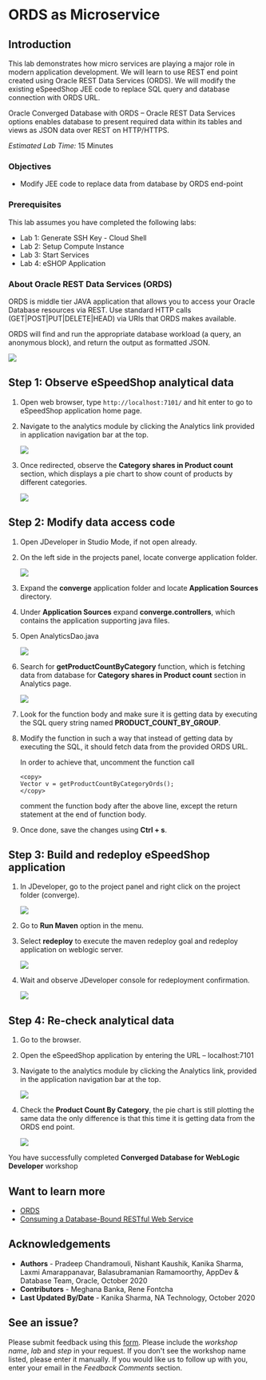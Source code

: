 # ORDS as Microservice

## Introduction

This lab demonstrates how micro services are playing a major role in modern application development.
We will learn to use REST end point created using Oracle REST Data Services (ORDS). We will modify the existing eSpeedShop JEE code to replace SQL query and database connection with ORDS URL.

Oracle Converged Database with ORDS – Oracle REST Data Services options enables database to present required data within its tables and views as JSON data over REST on HTTP/HTTPS.

*Estimated Lab Time:* 15 Minutes

### Objectives
- Modify JEE code to replace data from database by ORDS end-point

### Prerequisites

This lab assumes you have completed the following labs:
- Lab 1: Generate SSH Key - Cloud Shell
- Lab 2: Setup Compute Instance
- Lab 3: Start Services
- Lab 4: eSHOP Application

### About Oracle REST Data Services (ORDS)

ORDS is middle tier JAVA application that allows you to access your Oracle Database resources via REST. Use standard HTTP calls (GET|POST|PUT|DELETE|HEAD) via URIs that ORDS makes available.

ORDS will find and run the appropriate database workload (a query, an anonymous block), and return the output as formatted JSON.


![](./images/lab10-about-ords.png)



## **Step 1:** Observe eSpeedShop analytical data

1. Open web browser, type `http://localhost:7101/` and hit enter to go to eSpeedShop application home page.

2. Navigate to the analytics module by clicking the Analytics link provided in application navigation bar at the top.

    ![](./images/lab10-step1-2.png)

3. Once redirected, observe the **Category shares in Product count** section, which displays a pie chart to show count of products by different categories.

    ![](./images/lab10-step1-3.png)

## **Step 2:** Modify data access code

1. Open JDeveloper in Studio Mode, if not open already.

2. On the left side in the projects panel, locate converge application folder.

    ![](./images/lab10-step2-2.png)

3. Expand the **converge** application folder and locate **Application Sources** directory.

4. Under **Application Sources** expand **converge.controllers**, which contains the application supporting java files.

5. Open AnalyticsDao.java

    ![](./images/lab10-step2-5.png)

6. Search for **getProductCountByCategory** function, which is fetching data from database for **Category shares in Product count** section in Analytics page.

    ![](./images/lab10-step2-6.png)

7. Look for the function body and make sure it is getting data by executing the SQL query string named **PRODUCT\_COUNT\_BY_GROUP**.

8. Modify the function in such a way that instead of getting data by executing the SQL, it should fetch data from the provided ORDS URL.

    In order to achieve that, uncomment the function call
    ````
    <copy>    
    Vector v = getProductCountByCategoryOrds();
    </copy>
    ````
    comment the function body after the above line, except the return statement at the end of function body.

   
9. Once done, save the changes using **Ctrl + s**.


## **Step 3:** Build and redeploy eSpeedShop application


1.	In JDeveloper, go to the project panel and right click on the project folder (converge).

    ![](./images/lab10-step3-1.png)

2.	Go to **Run Maven** option in the menu.

3.	Select **redeploy** to execute the maven redeploy goal and redeploy application on weblogic server.

    ![](./images/lab10-step3-3.png)

4.	Wait and observe JDeveloper console for redeployment confirmation.

    ![](./images/lab10-step3-4.png)


## **Step 4:** Re-check analytical data

1.	Go to the browser.

2.	Open the eSpeedShop application by entering the URL – localhost:7101

3.	Navigate to the analytics module by clicking the Analytics link, provided in the application navigation bar at the top.

    ![](./images/lab10-step1-2.png)

4.	Check the **Product Count By Category**, the pie chart is still plotting the same data the only difference is that this time it is getting data from the ORDS end point.

    ![](./images/lab10-step1-3.png)

You have successfully completed **Converged Database for WebLogic Developer** workshop 

## Want to learn more
- [ORDS](https://www.oracle.com/in/database/technologies/appdev/rest.html)
- [Consuming a Database-Bound RESTful Web Service](https://docs.oracle.com/cd/E53569_01/tutorials/tut_rest_ws/tut_rest_ws.html)


## Acknowledgements
- **Authors** - Pradeep Chandramouli, Nishant Kaushik, Kanika Sharma, Laxmi Amarappanavar, Balasubramanian Ramamoorthy, AppDev & Database Team, Oracle, October 2020
- **Contributors** - Meghana Banka, Rene Fontcha
- **Last Updated By/Date** - Kanika Sharma, NA Technology, October 2020

## See an issue?
Please submit feedback using this [form](https://apexapps.oracle.com/pls/apex/f?p=133:1:::::P1_FEEDBACK:1). Please include the *workshop name*, *lab* and *step* in your request.  If you don't see the workshop name listed, please enter it manually. If you would like us to follow up with you, enter your email in the *Feedback Comments* section.



